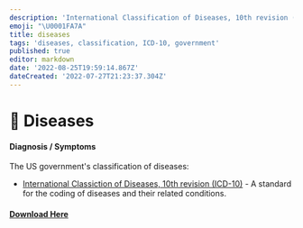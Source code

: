 ```yaml
---
description: 'International Classification of Diseases, 10th revision (ICD-10)'
emoji: "\U0001FA7A"
title: diseases
tags: 'diseases, classification, ICD-10, government'
published: true
editor: markdown
date: '2022-08-25T19:59:14.867Z'
dateCreated: '2022-07-27T21:23:37.304Z'
---
```


# 🤮 Diseases

#### Diagnosis / Symptoms
The US government's classification of diseases:
* [International Classiction of Diseases, 10th revision (ICD-10)](https://www.cms.gov/Medicare/Coding/ICD10/index.html) - A standard for the coding of diseases and their related conditions.

#### [Download Here](https://www.cms.gov/medicare/icd-10/2022-icd-10-cm)
